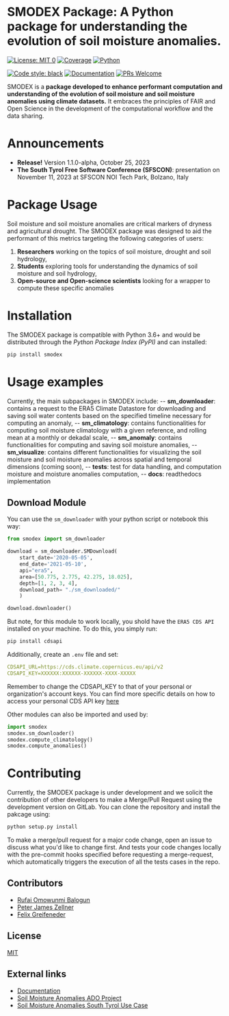 SMODEX Package: A Python package for understanding the evolution of soil moisture anomalies.
===============================================================================================


<!-- [![Build](ci_badge.svg)]() -->
[![License: MIT 0](https://img.shields.io/badge/license-MIT-blue)](https://opensource.org/license/mit-0/)
[![Coverage](https://img.shields.io/badge/coverage-62%25-red)](link_to_test_coverage_report)
[![Python](https://img.shields.io/badge/python-%3D%3E3.6-blue)](https://www.python.org/downloads/)
<!-- [![PEP8](https://img.shields.io/badge/code%20_style-pep8-orange)](https://peps.python.org/pep-0008/) -->
[![Code style: black](https://img.shields.io/badge/code%20style-black-000000.svg)](https://github.com/psf/black)
[![Documentation](https://img.shields.io/badge/docs-passing-green)](readthedocs.io)
[![PRs Welcome](https://img.shields.io/badge/PRs-welcome-brightgreen.svg?style=flat-square)](https://makeapullrequest.com)


SMODEX is a **package developed to enhance performant computation and understanding of the evolution of soil moisture and soil moisture anomalies using climate datasets.** 
It embraces the principles of FAIR and Open Science in the development of the computational workflow and the data sharing.



Announcements
=============
- **Release!** Version 1.1.0-alpha, October 25, 2023
- **The South Tyrol Free Software Conference (SFSCON)**: presentation on November 11, 2023 at SFSCON NOI Tech Park, Bolzano, Italy



Package Usage
=============
Soil moisture and soil moisture anomalies are critical markers of dryness and agricultural drought. The SMODEX package was designed to aid the performant of this metrics targeting the following categories of users:

1. **Researchers** working on the topics of soil moisture, drought and soil hydrology,
2. **Students** exploring tools for understanding the dynamics of soil moisture and soil hydrology,
3. **Open-source and Open-science scientists** looking for a wrapper to compute these specific anomalies



Installation
==================
The SMODEX package is compatible with Python 3.6+ and would be distributed through the _Python Package Index (PyPI)_ and can installed: 


```bash
pip install smodex
```



Usage examples
===============
Currently, the main subpackages in SMODEX include:
-- **sm_downloader**: contains a request to the ERA5 Climate Datastore for downloading and saving soil water contents based on the specified timeline necessary for computing an anomaly, 
-- **sm_climatology**: contains functionalities for computing soil moisture climatology with a given reference, and rolling mean at a monthly or dekadal scale,
-- **sm_anomaly**: contains functionalities for computing and saving soil moisture anomalies,
-- **sm_visualize**: contains different functionalities for visualizing the soil moisture and soil moisture anomalies across spatial and temporal dimensions (coming soon), 
-- **tests**: test for data handling, and computation moisture and moisture anomalies computation,
-- **docs**: readthedocs implementation



Download Module
---------------
You can use the `sm_downloader` with your python script or notebook this way:



```python 
from smodex import sm_downloader

download = sm_downloader.SMDownload(
    start_date='2020-05-05',
    end_date='2021-05-10',
    api="era5",
    area=[50.775, 2.775, 42.275, 18.025],
    depth=[1, 2, 3, 4],
    download_path= "./sm_downloaded/"
    )

download.downloader()

```



But note, for this module to work locally, you shold have the `ERA5 CDS API` installed on your machine. 
To do this, you simply run:


```bash 
pip install cdsapi
```
Additionally, create  an `.env` file and set:


```yaml
CDSAPI_URL=https://cds.climate.copernicus.eu/api/v2
CDSAPI_KEY=XXXXXX:XXXXXX-XXXXXX-XXXX-XXXXX
```
Remember to change the CDSAPI_KEY to that of your personal or organization's account keys.
You can find more specific details on how to access your personal CDS API key [here](https://cds.climate.copernicus.eu/api-how-to)


Other modules can also be imported and used by:


```python
import smodex
smodex.sm_downloader()
smodex.compute_climatology()
smodex.compute_anomalies()
```


Contributing
================

Currently, the SMODEX package is under development and we solicit the contribution of other developers to make a Merge/Pull Request using the development version on GitLab. You can clone the repository and install the pakcage using:

```bash 
python setup.py install
```

To make a merge/pull request for a major code change, open an issue to discuss what you'd like to change first. And tests your code changes locally with the pre-commit hooks specified before requesting a merge-request, which automatically triggers the execution of all the tests cases in the repo.


Contributors
------------

- [Rufai Omowunmi Balogun](https://rufaibalogun.com/)
- [Peter James Zellner](https://www.eurac.edu/en/people/peter-james-zellner)
- [Felix Greifeneder](https://www.linkedin.com/in/felix-greifeneder-1328216a/?originalSubdomain=it)



License
-------

[MIT](https://choosealicense.com/licenses/mit/)


External links
---------------
- [Documentation](smodex.readthedocs.org)
- [Soil Moisture Anomalies ADO Project](https://ado.eurac.edu/sma)
- [Soil Moisture Anomalies South Tyrol Use Case]()
